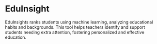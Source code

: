 # EduInsight
EduInsights ranks students using machine learning, analyzing educational habits and backgrounds. This tool helps teachers identify and support students needing extra attention, fostering personalized and effective education.
